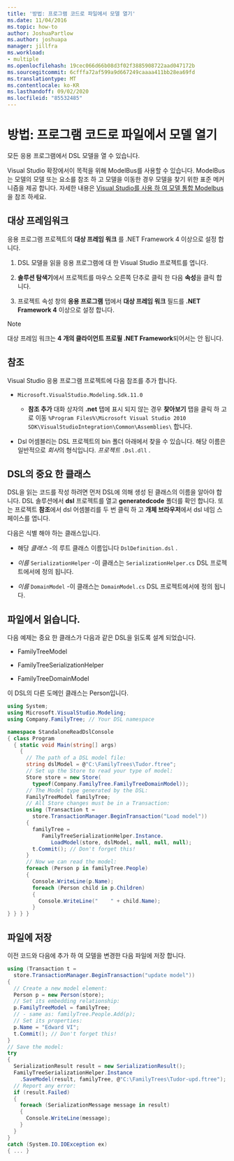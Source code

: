 ```yaml
---
title: '방법: 프로그램 코드로 파일에서 모델 열기'
ms.date: 11/04/2016
ms.topic: how-to
author: JoshuaPartlow
ms.author: joshuapa
manager: jillfra
ms.workload:
- multiple
ms.openlocfilehash: 19cec066d66b08d3f02f3885908722aad047172b
ms.sourcegitcommit: 6cfffa72af599a9d667249caaaa411bb28ea69fd
ms.translationtype: MT
ms.contentlocale: ko-KR
ms.lasthandoff: 09/02/2020
ms.locfileid: "85532485"
---
```

# <a name="how-to-open-a-model-from-file-in-program-code"></a>방법: 프로그램 코드로 파일에서 모델 열기

모든 응용 프로그램에서 DSL 모델을 열 수 있습니다.

Visual Studio 확장에서이 목적을 위해 ModelBus를 사용할 수 있습니다. ModelBus는 모델의 모델 또는 요소를 참조 하 고 모델을 이동한 경우 모델을 찾기 위한 표준 메커니즘을 제공 합니다. 자세한 내용은 [Visual Studio를 사용 하 여 모델 통합 Modelbus](../modeling/integrating-models-by-using-visual-studio-modelbus.md)을 참조 하세요.

## <a name="target-framework"></a>대상 프레임워크

응용 프로그램 프로젝트의 **대상 프레임 워크** 를 .NET Framework 4 이상으로 설정 합니다.

1. DSL 모델을 읽을 응용 프로그램에 대 한 Visual Studio 프로젝트를 엽니다.

2. **솔루션 탐색기**에서 프로젝트를 마우스 오른쪽 단추로 클릭 한 다음 **속성**을 클릭 합니다.

3. 프로젝트 속성 창의 **응용 프로그램** 탭에서 **대상 프레임 워크** 필드를 **.NET Framework 4** 이상으로 설정 합니다.

> [!NOTE]
> 대상 프레임 워크는 **4 개의 클라이언트 프로필 .NET Framework**되어서는 안 됩니다.

## <a name="references"></a>참조

Visual Studio 응용 프로그램 프로젝트에 다음 참조를 추가 합니다.

- `Microsoft.VisualStudio.Modeling.Sdk.11.0`

  - **참조 추가** 대화 상자의 **.net** 탭에 표시 되지 않는 경우 **찾아보기** 탭을 클릭 하 고로 이동 `%Program Files%\Microsoft Visual Studio 2010 SDK\VisualStudioIntegration\Common\Assemblies\` 합니다.

- Dsl 어셈블리는 DSL 프로젝트의 bin 폴더 아래에서 찾을 수 있습니다. 해당 이름은 일반적으로 *회사*의 형식입니다. *프로젝트* `.Dsl.dll` .

## <a name="important-classes-in-the-dsl"></a>DSL의 중요 한 클래스

DSL을 읽는 코드를 작성 하려면 먼저 DSL에 의해 생성 된 클래스의 이름을 알아야 합니다. DSL 솔루션에서 **dsl** 프로젝트를 열고 **generatedcode** 폴더를 확인 합니다. 또는 프로젝트 **참조**에서 dsl 어셈블리를 두 번 클릭 하 고 **개체 브라우저**에서 dsl 네임 스페이스를 엽니다.

다음은 식별 해야 하는 클래스입니다.

- 해당 *클래스* -의 루트 클래스 이름입니다 `DslDefinition.dsl` .

- *이름* `SerializationHelper` -이 클래스는 `SerializationHelper.cs` DSL 프로젝트에서에 정의 됩니다.

- *이름* `DomainModel` -이 클래스는 `DomainModel.cs` DSL 프로젝트에서에 정의 됩니다.

## <a name="read-from-a-file"></a>파일에서 읽습니다.

다음 예제는 중요 한 클래스가 다음과 같은 DSL을 읽도록 설계 되었습니다.

- FamilyTreeModel

- FamilyTreeSerializationHelper

- FamilyTreeDomainModel

이 DSL의 다른 도메인 클래스는 Person입니다.

```csharp
using System;
using Microsoft.VisualStudio.Modeling;
using Company.FamilyTree; // Your DSL namespace

namespace StandaloneReadDslConsole
{ class Program
  { static void Main(string[] args)
    {
      // The path of a DSL model file:
      string dslModel = @"C:\FamilyTrees\Tudor.ftree";
      // Set up the Store to read your type of model:
      Store store = new Store(
        typeof(Company.FamilyTree.FamilyTreeDomainModel));
      // The Model type generated by the DSL:
      FamilyTreeModel familyTree;
      // All Store changes must be in a Transaction:
      using (Transaction t =
        store.TransactionManager.BeginTransaction("Load model"))
      {
        familyTree =
           FamilyTreeSerializationHelper.Instance.
              LoadModel(store, dslModel, null, null, null);
        t.Commit(); // Don't forget this!
      }
      // Now we can read the model:
      foreach (Person p in familyTree.People)
      {
        Console.WriteLine(p.Name);
        foreach (Person child in p.Children)
        {
          Console.WriteLine("    " + child.Name);
        }
} } } }
```

## <a name="save-to-a-file"></a>파일에 저장

이전 코드와 다음에 추가 하 여 모델을 변경한 다음 파일에 저장 합니다.

```csharp
using (Transaction t =
  store.TransactionManager.BeginTransaction("update model"))
{
  // Create a new model element:
  Person p = new Person(store);
  // Set its embedding relationship:
  p.FamilyTreeModel = familyTree;
  // - same as: familyTree.People.Add(p);
  // Set its properties:
  p.Name = "Edward VI";
  t.Commit(); // Don't forget this!
}
// Save the model:
try
{
  SerializationResult result = new SerializationResult();
  FamilyTreeSerializationHelper.Instance
    .SaveModel(result, familyTree, @"C:\FamilyTrees\Tudor-upd.ftree");
  // Report any error:
  if (result.Failed)
  {
    foreach (SerializationMessage message in result)
    {
      Console.WriteLine(message);
    }
  }
}
catch (System.IO.IOException ex)
{ ... }
```
